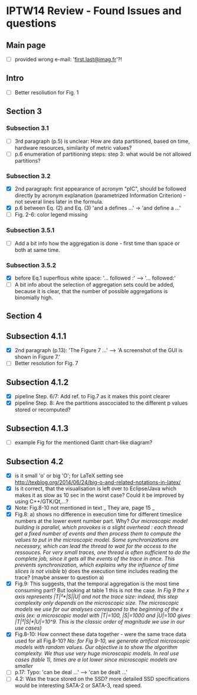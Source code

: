 # IPTW14 Review - Found Issues and questions

## Main page

- [ ] provided wrong e-mail: 'first.last@imag.fr'?!

## Intro 
- [ ] Better resoliution for Fig. 1

## Section 3

### Subsection 3.1

- [ ] 3rd paragraph (p.5) is unclear: How are data partitioned, based on time, hardware resources, similarity of metric values?
- [ ] p.6 enumeration of partitioning steps: step 3: what would be not allowed partitions?

### Subsection 3.2

- [X] 2nd paragraph: first appearance of acronym "pIC", should be followed directly by acronym explanation (parametrized Information Criterion) - not several lines later in the formula.
- [X] p.6 between Eq. (2) and Eq. (3) 'and a defines ...' -> 'and define a ...'
- [ ] Fig. 2-6: color legend missing

### Subsection 3.5.1

- [ ] Add a bit info how the aggregation is done - first time than space or both at same time.

### Subsection 3.5.2

- [X] before Eq.1 superflous white space: '... followed :' --> '... followed:'
- [ ] A bit info about the selection of aggregation sets could be added, because it is clear, that the number of possible aggregations is binomially high.

## Section 4

## Subsection 4.1.1

- [X] 2nd paragraph (p.13): 'The Figure 7 ...' --> 'A screenshot of the GUI is shown in Figure 7.'
- [ ] Better resolution for Fig. 7 

## Subsection 4.1.2

- [X] pipeline Step. 6/7: Add ref. to Fig.7 as it makes this point clearer
- [X] pipeline Step. 8: Are the partitions asscociated to the different p values stored or recomputed?

## Subsection 4.1.3

- [ ] example Fig for the mentioned Gantt chart-like diagram?

## Subsection 4.2

- [X] is it small 'o' or big 'O'; for LaTeX setting see http://texblog.org/2014/06/24/big-o-and-related-notations-in-latex/
- [X] Is it correct, that the visualisation is left over to Eclipse/Java which makes it as slow as 10 sec in the worst case? Could it be improved by using C++/GTK/Qt,...?
- [X] Note: Fig.8-10 not mentioned in text
_ They are, page 15 _
- [X] Fig.8:
  a) shows no difference in execution time for different timeslice numbers at the lower event number part. Why?
_Our microscopic model building is parallel, which provokes is a slight overhead : each thread get a fixed number of events and then process them to compute the values to put in the microscopic model. Some synchronizations are necessary, which can lead the thread to wait for the access to the ressouces. For very small traces, one thread is often sufficient to do the complete job, since it gets all the events of the trace in once. This prevents synchronization, which explains why the influence of time slices is not visible_
  b) does the execution time includes reading the trace? (maybe answer to question a)
- [X] Fig.9: This suggests, that the temporal aggregation is the most time consuming part? But looking at table 1 this is not the case. _In Fig 9 the x axis represents |T|²*|S|*|U| and not the trace size: indeed, this step complexity only depends on the microscopic size. The microscopic models we use for our analyses correspond to the beginning of the x axis (ex: a microscopic model with |T|=100, |S|=1000 and |U|=100 gives |T|²*|S|*|U|=10^9. This is the classic order of magnitude we use in our use cases)_
- [X] Fig.8-10: How connect these data together - were the same trace data used for all Fig.8-10?
_No: for Fig 9-10, we generate artifical microscopic models with random values. Our objective is to show the algorithm complexity. We thus use very huge microscopic models. In real use cases (table 1), times are a lot lower since microscopic models are smaller_
- [ ] p.17: Typo: 'can be deal ...' --> 'can be dealt ...'
- [ ] 4.2: Was the trace stored on the SSD? more detailed SSD specifications would be interesting SATA-2 or SATA-3, read speed.
